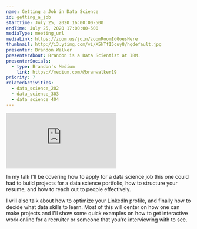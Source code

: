 ```yaml
---
name: Getting a Job in Data Science
id: getting_a_job
startTime: July 25, 2020 16:00:00-500
endTime: July 25, 2020 17:00:00-500
mediaType: meeting_url
mediaLink: https://zoom.us/join/zoomRoomIdGoesHere
thumbnail: http://i3.ytimg.com/vi/X5kTfI5cuy8/hqdefault.jpg
presenter: Brandon Walker
presenterAbout: Brandon is a Data Scientist at IBM.
presenterSocials:
  - type: Brandon's Medium
    link: https://medium.com/@branwalker19
priority: 7
relatedActivities:
  - data_science_202
  - data_science_303
  - data_science_404
---
```

<div class="embed-responsive embed-responsive-16by9 mb-3">
<iframe src="https://www.youtube.com/embed/X5kTfI5cuy8" frameBorder="0" allowfullscreen></iframe>
</div>

In my talk I'll be covering how to apply for a data science job this one could had to build projects for a data science portfolio, how to structure your resume, and how to reach out to people effectively.

I will also talk about how to optimize your LinkedIn profile, and finally how to decide what data skills to learn. Most of this will center on how one can make projects and I'll show some quick examples on how to get interactive work online for a recruiter or someone that you're interviewing with to see.